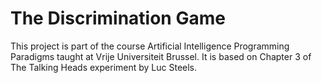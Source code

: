 # The Discrimination Game

This project is part of the course Artificial Intelligence Programming Paradigms taught at Vrije Universiteit Brussel. It is based on Chapter 3 of The Talking Heads experiment by Luc Steels.